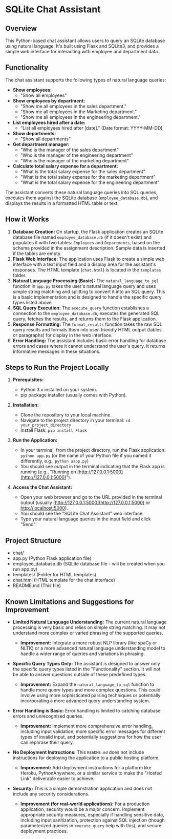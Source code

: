 # SQLite Chat Assistant

## Overview

This Python-based chat assistant allows users to query an SQLite database using natural language. It's built using Flask and SQLite3, and provides a simple web interface for interacting with employee and department data.

## Functionality

The chat assistant supports the following types of natural language queries:

*   **Show employees:**
    *   "Show all employees"
*   **Show employees by department:**
    *   "Show me all employees in the sales department."
    *    "Show me all employees in the Marketing department."
    *   "Show me all employees in the engineering department."
*   **List employees hired after a date:**
    *   "List all employees hired after [date]." (Date format: YYYY-MM-DD)
*   **Show departments:**
    *   "Show all departments"
*   **Get department manager:**
    *   "Who is the manager of the sales department"
    *   "Who is the manager of the engineering department"
    *  "Who is the manager of the marketing department"
*   **Calculate total salary expense for a department:**
    *   "What is the total salary expense for the sales department"
    *   "What is the total salary expense for the marketing department"
    *   "What is the total salary expense for the engineering department"
   

The assistant converts these natural language queries into SQL queries, executes them against the SQLite database (`employee_database.db`), and displays the results in a formatted HTML table or text.

## How it Works

1.  **Database Creation:** On startup, the Flask application creates an SQLite database file named `employee_database.db` (if it doesn't exist) and populates it with two tables: `Employees` and `Departments`, based on the schema provided in the assignment description. Sample data is inserted if the tables are empty.
2.  **Flask Web Interface:** The application uses Flask to create a simple web interface with a text input field and a display area for the assistant's responses. The HTML template (`chat.html`) is located in the `templates` folder.
3.  **Natural Language Processing (Basic):**  The `natural_language_to_sql` function in `app.py` takes the user's natural language query and uses simple string matching and splitting to convert it into an SQL query. This is a basic implementation and is designed to handle the specific query types listed above.
4.  **SQL Query Execution:** The `execute_query` function establishes a connection to the `employee_database.db`, executes the generated SQL query, fetches the results, and returns them to the Flask application.
5.  **Response Formatting:** The `format_results` function takes the raw SQL query results and formats them into user-friendly HTML output (tables or paragraphs) for display in the web interface.
6.  **Error Handling:** The assistant includes basic error handling for database errors and cases where it cannot understand the user's query. It returns informative messages in these situations.

## Steps to Run the Project Locally

1.  **Prerequisites:**
    *   Python 3.x installed on your system.
    *   pip package installer (usually comes with Python).

2.  **Installation:**
    *   Clone the repository to your local machine.
    *   Navigate to the project directory in your terminal: `cd your_project_directory`
    *   Install Flask: `pip install Flask`

3.  **Run the Application:**
    *   In your terminal, from the project directory, run the Flask application: `python app.py` (or the name of your Python file if you named it differently, e.g., `python aapp.py`)
    *   You should see output in the terminal indicating that the Flask app is running (e.g., "Running on [http://127.0.0.1:5000](http://127.0.0.1:5000)").

4.  **Access the Chat Assistant:**
    *   Open your web browser and go to the URL provided in the terminal output (usually [http://127.0.0.1:5000](http://127.0.0.1:5000) or [http://localhost:5000](http://localhost:5000)).
    *   You should see the "SQLite Chat Assistant" web interface.
    *   Type your natural language queries in the input field and click "Send".

## Project Structure
* chat/
* app.py             (Python Flask application file)
* employee_database.db  (SQLite database file - will be created when you run app.py)
* templates/         (Folder for HTML templates)
* chat.html      (HTML template for the chat interface)
* README.md          (This file)

## Known Limitations and Suggestions for Improvement

*   **Limited Natural Language Understanding:** The current natural language processing is very basic and relies on simple string matching. It may not understand more complex or varied phrasing of the supported queries.
    *   **Improvement:**  Integrate a more robust NLP library (like spaCy or NLTK) or a more advanced natural language understanding model to handle a wider range of queries and variations in phrasing.

*   **Specific Query Types Only:** The assistant is designed to answer only the specific query types listed in the "Functionality" section. It will not be able to answer questions outside of these predefined types.
    *   **Improvement:**  Expand the `natural_language_to_sql` function to handle more query types and more complex questions. This could involve using more sophisticated parsing techniques or potentially incorporating a more advanced query understanding system.

*   **Error Handling is Basic:** Error handling is limited to catching database errors and unrecognised queries.
    *   **Improvement:**  Implement more comprehensive error handling, including input validation, more specific error messages for different types of invalid input, and potentially suggestions for how the user can rephrase their query.

*   **No Deployment Instructions:** This `README.md` does not include instructions for deploying the application to a public hosting platform.
    *   **Improvement:** Add deployment instructions for a platform like Heroku, PythonAnywhere, or a similar service to make the "Hosted Link" deliverable easier to achieve.

*   **Security:**  This is a simple demonstration application and does not include any security considerations.
    *   **Improvement (for real-world applications):** For a production application, security would be a major concern.  Implement appropriate security measures, especially if handling sensitive data, including input sanitization, protection against SQL injection (though parameterized queries in `execute_query` help with this), and secure deployment practices.
